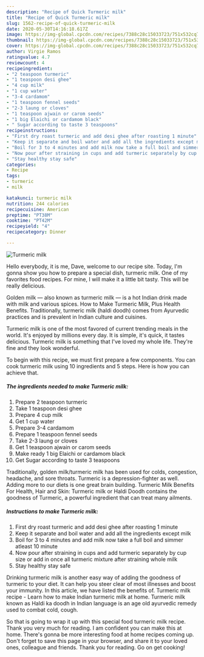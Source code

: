 ```yaml
---
description: "Recipe of Quick Turmeric milk"
title: "Recipe of Quick Turmeric milk"
slug: 1562-recipe-of-quick-turmeric-milk
date: 2020-05-30T14:16:18.617Z
image: https://img-global.cpcdn.com/recipes/7388c28c15033723/751x532cq70/turmeric-milk-recipe-main-photo.jpg
thumbnail: https://img-global.cpcdn.com/recipes/7388c28c15033723/751x532cq70/turmeric-milk-recipe-main-photo.jpg
cover: https://img-global.cpcdn.com/recipes/7388c28c15033723/751x532cq70/turmeric-milk-recipe-main-photo.jpg
author: Virgie Ramos
ratingvalue: 4.7
reviewcount: 4
recipeingredient:
- "2 teaspoon turmeric"
- "1 teaspoon desi ghee"
- "4 cup milk"
- "1 cup water"
- "3-4 cardamom"
- "1 teaspoon fennel seeds"
- "2-3 laung or cloves"
- "1 teaspoon ajwain or carom seeds"
- "1 big Elaichi or cardamom black"
- " Sugar according to taste 3 teaspoons"
recipeinstructions:
- "First dry roast turmeric and add desi ghee after roasting 1 minute"
- "Keep it separate and boil water and add all the ingredients except milk"
- "Boil for 3 to 4 minutes and add milk now take a full boil and simmer atleast 10 minute"
- "Now pour after straining in cups and add turmeric separately by cup size or add in once all turmeric mixture after straining whole milk"
- "Stay healthy stay safe"
categories:
- Recipe
tags:
- turmeric
- milk

katakunci: turmeric milk 
nutrition: 244 calories
recipecuisine: American
preptime: "PT38M"
cooktime: "PT42M"
recipeyield: "4"
recipecategory: Dinner

---
```



![Turmeric milk](https://img-global.cpcdn.com/recipes/7388c28c15033723/751x532cq70/turmeric-milk-recipe-main-photo.jpg)

Hello everybody, it is me, Dave, welcome to our recipe site. Today, I'm gonna show you how to prepare a special dish, turmeric milk. One of my favorites food recipes. For mine, I will make it a little bit tasty. This will be really delicious.

Golden milk — also known as turmeric milk — is a hot Indian drink made with milk and various spices. How to Make Turmeric Milk, Plus Health Benefits. Traditionally, turmeric milk (haldi doodh) comes from Ayurvedic practices and is prevalent in Indian culture and cuisines.

Turmeric milk is one of the most favored of current trending meals in the world. It's enjoyed by millions every day. It is simple, it's quick, it tastes delicious. Turmeric milk is something that I've loved my whole life. They're fine and they look wonderful.


To begin with this recipe, we must first prepare a few components. You can cook turmeric milk using 10 ingredients and 5 steps. Here is how you can achieve that.

<!--inarticleads1-->

##### The ingredients needed to make Turmeric milk:

1. Prepare 2 teaspoon turmeric
1. Take 1 teaspoon desi ghee
1. Prepare 4 cup milk
1. Get 1 cup water
1. Prepare 3-4 cardamom
1. Prepare 1 teaspoon fennel seeds
1. Take 2-3 laung or cloves
1. Get 1 teaspoon ajwain or carom seeds
1. Make ready 1 big Elaichi or cardamom black
1. Get  Sugar according to taste 3 teaspoons


Traditionally, golden milk/turmeric milk has been used for colds, congestion, headache, and sore throats. Turmeric is a depression-fighter as well. Adding more to our diets is one great brain building. Turmeric Milk Benefits For Health, Hair and Skin: Turmeric milk or Haldi Doodh contains the goodness of Turmeric, a powerful ingredient that can treat many ailments. 

<!--inarticleads2-->

##### Instructions to make Turmeric milk:

1. First dry roast turmeric and add desi ghee after roasting 1 minute
1. Keep it separate and boil water and add all the ingredients except milk
1. Boil for 3 to 4 minutes and add milk now take a full boil and simmer atleast 10 minute
1. Now pour after straining in cups and add turmeric separately by cup size or add in once all turmeric mixture after straining whole milk
1. Stay healthy stay safe


Drinking turmeric milk is another easy way of adding the goodness of turmeric to your diet. It can help you steer clear of most illnesses and boost your immunity. In this article, we have listed the benefits of. Turmeric milk recipe - Learn how to make Indian turmeric milk at home. Turmeric milk known as Haldi ka doodh in Indian language is an age old ayurvedic remedy used to combat cold, cough. 

So that is going to wrap it up with this special food turmeric milk recipe. Thank you very much for reading. I am confident you can make this at home. There's gonna be more interesting food at home recipes coming up. Don't forget to save this page in your browser, and share it to your loved ones, colleague and friends. Thank you for reading. Go on get cooking!
